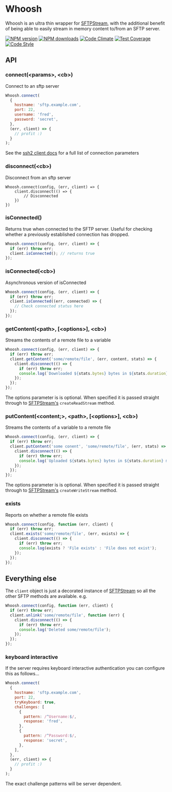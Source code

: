 # Whoosh

Whoosh is an ultra thin wrapper for [SFTPStream](https://github.com/mscdex/ssh2-streams/blob/master/SFTPStream.md), with the additional benefit of being able to easily stream in memory content to/from an SFTP server.

[![NPM version](https://img.shields.io/npm/v/whoosh.svg?style=flat-square)](https://www.npmjs.com/package/whoosh)
[![NPM downloads](https://img.shields.io/npm/dm/whoosh.svg?style=flat-square)](https://www.npmjs.com/package/whoosh)
[![Code Climate](https://codeclimate.com/github/guidesmiths/whoosh/badges/gpa.svg)](https://codeclimate.com/github/guidesmiths/whoosh)
[![Test Coverage](https://codeclimate.com/github/guidesmiths/whoosh/badges/coverage.svg)](https://codeclimate.com/github/guidesmiths/whoosh/coverage)
[![Code Style](https://img.shields.io/badge/code%20style-prettier-brightgreen.svg)](https://github.com/prettier/prettier)

## API

### connect(&lt;params&gt;, &lt;cb&gt;)

Connect to an sftp server

```js
Whoosh.connect(
  {
    hostname: 'sftp.example.com',
    port: 22,
    username: 'fred',
    password: 'secret',
  },
  (err, client) => {
    // profit :)
  }
);
```

See the [ssh2 client docs](https://github.com/mscdex/ssh2#client-methods) for a full list of connection parameters

### disconnect(&lt;cb&gt;)

Disconnect from an sftp server

```
Whoosh.connect(config, (err, client) => {
    client.disconnect(() => {
        // Disconnected
    })
})
```

### isConnected()

Returns true when connected to the SFTP server. Useful for checking whether a previously established connection has dropped.

```js
Whoosh.connect(config, (err, client) => {
  if (err) throw err;
  client.isConnected(); // returns true
});
```

### isConnected(&lt;cb&gt;)

Asynchronous version of isConnected

```js
Whoosh.connect(config, (err, client) => {
  if (err) throw err;
  client.isConnected((err, connected) => {
    // Check connected status here
  });
});
```

### getContent(&lt;path&gt;, [&lt;options&gt;], &lt;cb&gt;)

Streams the contents of a remote file to a variable

```js
Whoosh.connect(config, (err, client) => {
  if (err) throw err;
  client.getContent('some/remote/file', (err, content, stats) => {
    client.disconnect(() => {
      if (err) throw err;
      console.log(`Downloaded ${stats.bytes} bytes in ${stats.duration} ms`);
    });
  });
});
```

The options parameter is is optional. When specified it is passed straight through to [SFTPStream's](https://github.com/mscdex/ssh2-streams/blob/master/SFTPStream.md) `createReadStream` method.

### putContent(&lt;content;&gt;, &lt;path&gt;, [&lt;options&gt;], &lt;cb&gt;)

Streams the contents of a variable to a remote file

```js
Whoosh.connect(config, (err, client) => {
  if (err) throw err;
  client.putContent('some conent', 'some/remote/file', (err, stats) => {
    client.disconnect(() => {
      if (err) throw err;
      console.log(`Uploaded ${stats.bytes} bytes in ${stats.duration} ms`);
    });
  });
});
```

The options parameter is is optional. When specified it is passed straight through to [SFTPStream's](https://github.com/mscdex/ssh2-streams/blob/master/SFTPStream.md) `createWriteStream` method.

### exists

Reports on whether a remote file exists

```js
Whoosh.connect(config, function (err, client) {
  if (err) throw err;
  client.exists('some/remote/file', (err, exists) => {
    client.disconnect(() => {
      if (err) throw err;
      console.log(exists ? 'File exists' : 'File does not exist');
    });
  });
});
```

## Everything else

The `client` object is just a decorated instance of [SFTPStream](https://github.com/mscdex/ssh2-streams/blob/master/SFTPStream.md) so all the other SFTP methods are available. e.g.

```js
Whoosh.connect(config, function (err, client) {
  if (err) throw err;
  client.unlink('some/remote/file', function (err) {
    client.disconnect(() => {
      if (err) throw err;
      console.log('Deleted some/remote/file');
    });
  });
});
```

### keyboard interactive

If the server requires keyboard interactive authentication you can configure this as follows...

```js
Whoosh.connect(
  {
    hostname: 'sftp.example.com',
    port: 22,
    tryKeyboard: true,
    challenges: [
      {
        pattern: /^Username:$/,
        response: 'fred',
      },
      {
        pattern: /^Password:$/,
        response: 'secret',
      },
    ],
  },
  (err, client) => {
    // profit :)
  }
);
```

The exact challenge patterns will be server dependent.
